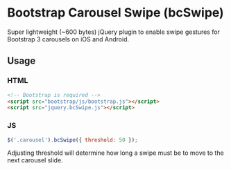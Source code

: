 # Bootstrap Carousel Swipe (bcSwipe)
Super lightweight (~600 bytes) jQuery plugin to enable swipe gestures for Bootstrap 3 carousels on iOS and Android.

## Usage

### HTML
````HTML
<!-- Bootstrap is required -->
<script src="bootstrap/js/bootstrap.js"></script>
<script src="jquery.bcSwipe.js"></script>
````
### JS
````javascript
$('.carousel').bcSwipe({ threshold: 50 });
````

Adjusting threshold will determine how long a swipe must be to move to the next carousel slide.
